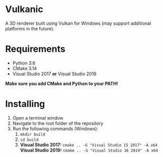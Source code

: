 # Vulkanic
A 3D renderer built using Vulkan for Windows (may support additional platforms in the future).

# Requirements
- Python 3.6
- CMake 3.14
- Visual Studio 2017 **or** Visual Studio 2019

**Make sure you add CMake and Python to your PATH!**

# Installing
1. Open a terminal window
2. Navigate to the root folder of the repository
3. Run the following commands (Windows):
    1. `mkdir build`
    2. `cd build`
    3. **Visual Studio 2017:** `cmake .. -G "Visual Studio 15 2017" -A x64`<br>
       **Visual Studio 2019:** `cmake .. -G "Visual Studio 16 2019" -A x64`
